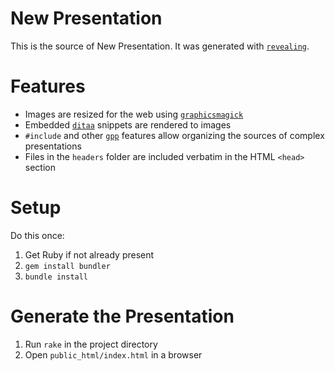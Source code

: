 # New Presentation

This is the source of New Presentation. It was generated with [`revealing`](https://github.com/suhlig/revealing).

# Features

* Images are resized for the web using [`graphicsmagick`](http://www.graphicsmagick.org/)
* Embedded [`ditaa`](http://ditaa.sourceforge.net/) snippets are rendered to images
* `#include` and other [`gpp`](https://logological.org/gpp) features allow organizing the sources of complex presentations
* Files in the `headers` folder are included verbatim in the HTML `<head>` section

# Setup

Do this once:

1. Get Ruby if not already present
1. `gem install bundler`
1. `bundle install`

# Generate the Presentation

1. Run `rake` in the project directory
1. Open `public_html/index.html` in a browser
